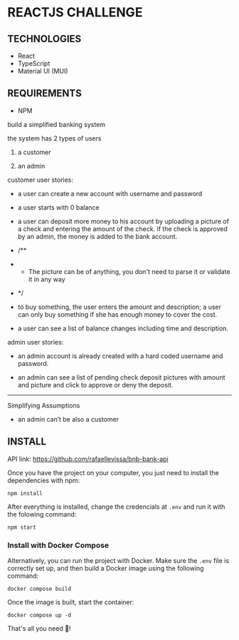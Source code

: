 # REACTJS CHALLENGE

## TECHNOLOGIES

- React
- TypeScript
- Material UI (MUI)

## REQUIREMENTS

- NPM

build a simplified banking system

the system has 2 types of users

1. a customer

2. an admin


customer user stories: 

- a user can create a new account with username and password

- a user starts with 0 balance

- a user can deposit more money to his account by uploading a picture of a check and entering the amount of the check. if the check is approved by an admin, the money is added to the bank account.
- /**
- * The picture can be of anything, you don't need to parse it or validate it in any way
- */


- to buy something, the user enters the amount and description; a user can only buy something if she has enough money to cover the cost.

- a user can see a list of balance changes including time and description.


admin user stories:

- an admin account is already created with a hard coded username and password.

- an admin can see a list of pending check deposit pictures with amount and picture and click to approve or deny the deposit.


***
Simplifying Assumptions 

* an admin can’t be also a customer


## INSTALL

API link: https://github.com/rafaellevissa/bnb-bank-api

Once you have the project on your computer, you just need to install the dependencies with npm:

```
npm install
```

After everything is installed, change the credencials at `.env` and run it with the folowing command:

```
npm start
```

### Install with Docker Compose

Alternatively, you can run the project with Docker. Make sure the `.env` file is correctly set up, and then build a Docker image using the following command:

```
docker compose build
```

Once the image is built, start the container:

```
docker compose up -d
```

That's all you need 🎉!
